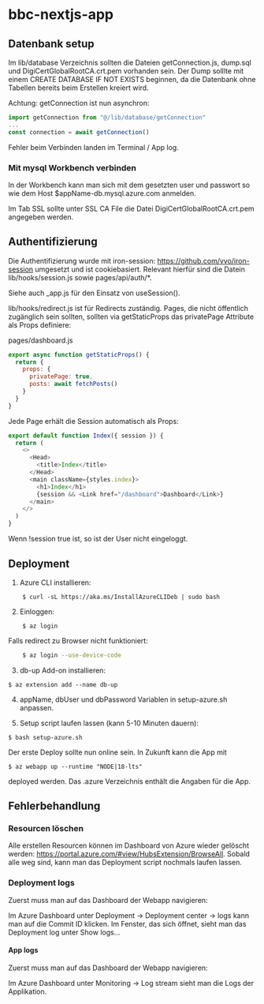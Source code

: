 # bbc-nextjs-app

## Datenbank setup

Im lib/database Verzeichnis sollten die Dateien getConnection.js, dump.sql und DigiCertGlobalRootCA.crt.pem vorhanden sein.
Der Dump solllte mit einem CREATE DATABASE IF NOT EXISTS beginnen, da die Datenbank ohne Tabellen bereits beim Erstellen kreiert wird.

Achtung: getConnection ist nun asynchron:

```js
import getConnection from "@/lib/database/getConnection"
...
const connection = await getConnection()
```

Fehler beim Verbinden landen im Terminal / App log.

### Mit mysql Workbench verbinden
In der Workbench kann man sich mit dem gesetzten user und passwort so wie dem Host $appName-db.mysql.azure.com anmelden.

Im Tab SSL sollte unter SSL CA File die Datei DigiCertGlobalRootCA.crt.pem angegeben werden.


## Authentifizierung

Die Authentifizierung wurde mit iron-session: https://github.com/vvo/iron-session umgesetzt und ist cookiebasiert. Relevant hierfür sind die Datein lib/hooks/session.js sowie pages/api/auth/*.

Siehe auch _app.js für den Einsatz von useSession().

lib/hooks/redirect.js ist für Redirects zuständig. Pages, die nicht öffentlich zugänglich sein sollten, sollten via getStaticProps das privatePage Attribute als Props definiere:

pages/dashboard.js

```js
export async function getStaticProps() {
  return {
    props: {
      privatePage: true,
      posts: await fetchPosts()
    }
  }
}
```

Jede Page erhält die Session automatisch als Props:

```js
export default function Index({ session }) {
  return (
    <>
      <Head>
        <title>Index</title>
      </Head>
      <main className={styles.index}>
        <h1>Index</h1>
        {session && <Link href="/dashboard">Dashboard</Link>}
      </main>
    </>
  )
}
```

Wenn !session true ist, so ist der User nicht eingeloggt.

## Deployment

1. Azure CLI installieren:
```
    $ curl -sL https://aka.ms/InstallAzureCLIDeb | sudo bash
```
2. Einloggen:
```
    $ az login 
```

Falls redirect zu Browser nicht funktioniert:

```bash  
    $ az login --use-device-code
```

3. db-up Add-on installieren:
``` 
$ az extension add --name db-up
```

4. appName, dbUser und dbPassword Variablen in setup-azure.sh anpassen.

5. Setup script laufen lassen (kann 5-10 Minuten dauern):
```
$ bash setup-azure.sh
```

Der erste Deploy sollte nun online sein. In Zukunft kann die App mit
```
$ az webapp up --runtime "NODE|18-lts"
```

deployed werden. Das .azure Verzeichnis enthält die Angaben für die App.

## Fehlerbehandlung

### Resourcen löschen
Alle erstellen Resourcen können im Dashboard von Azure wieder gelöscht werden: https://portal.azure.com/#view/HubsExtension/BrowseAll.
Sobald alle weg sind, kann man das Deployment script nochmals laufen lassen.

### Deployment logs
Zuerst muss man auf das Dashboard der Webapp navigieren:

Im Azure Dashboard unter Deployment -> Deployment center -> logs kann man auf die Commit ID klicken. Im Fenster, das sich öffnet, sieht man das Deployment log unter Show logs...

#### App logs
Zuerst muss man auf das Dashboard der Webapp navigieren:

Im Azure Dashboard unter Monitoring -> Log stream sieht man die Logs der Applikation.


